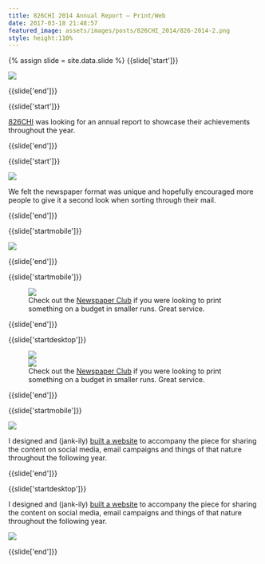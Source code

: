 ```yaml
---
title: 826CHI 2014 Annual Report — Print/Web
date: 2017-03-18 21:48:57
featured_image: assets/images/posts/826CHI_2014/826-2014-2.png
style: height:110%
---
```


{% assign slide = site.data.slide %}
{{slide['start']}}

<div><img src='{{ absolute_url }}/assets/images/posts/826CHI_2014/826-2014-1.png' srcset='{{ absolute_url }}/assets/images/posts/826CHI_2014/826-2014-1.png 1024w, {{ absolute_url }}/assets/images/posts/826CHI_2014/826-2014-1@2x.png 2048w, {{ absolute_url }}/assets/images/posts/826CHI_2014/826-2014-1@3x.png 3072w'></div>

{{slide['end']}}

{{slide['start']}}

<a href='http://826CHI.org/'>826CHI</a> was looking for an annual report to showcase their achievements throughout the year.

{{slide['end']}}

{{slide['start']}}

<div><img src='{{ absolute_url }}/assets/images/posts/826CHI_2014/826-2014-2.png' srcset='{{ absolute_url }}/assets/images/posts/826CHI_2014/826-2014-2.png 615w, {{ absolute_url }}/assets/images/posts/826CHI_2014/826-2014-2@2x.png 1230w, {{ absolute_url }}/assets/images/posts/826CHI_2014/826-2014-2@3x.png 1845w'></div>

We felt the newspaper format was unique and hopefully encouraged more people to give it a second look when sorting through their mail.

{{slide['end']}}

{{slide['startmobile']}}

<!--- <div><img src='{{ absolute_url }}/assets/images/posts/826CHI_2014/826-2014-3.png' srcset='{{ absolute_url }}/assets/images/posts/826CHI_2014/826-2014-3.png 394w, {{ absolute_url }}/assets/images/posts/826CHI_2014/826-2014-3@2x.png 788w, {{ absolute_url }}/assets/images/posts/826CHI_2014/826-2014-3@3x.png 1182w'></div> 

The gif below replaces the above .png
-->

<div><img src='{{ absolute_url }}/assets/images/posts/826CHI_2014/826-2015-1.gif'></div>

{{slide['end']}}

{{slide['startmobile']}}

<figure>

<div><img src='{{ absolute_url }}/assets/images/posts/826CHI_2014/826-2014-4.png' srcset='{{ absolute_url }}/assets/images/posts/826CHI_2014/826-2014-4.png 234w, {{ absolute_url }}/assets/images/posts/826CHI_2014/826-2014-4@2x.png 468w, {{ absolute_url }}/assets/images/posts/826CHI_2014/826-2014-4@3x.png 702w'></div>

<figcaption>Check out the <a href='https://www.newspaperclub.com/'>Newspaper Club</a> if you were looking to print something on a budget in smaller runs. Great service.</figcaption>

</figure>

{{slide['end']}}

{{slide['startdesktop']}}

<figure>

<!--- <div><img src='{{ absolute_url }}/assets/images/posts/826CHI_2014/826-2014-3.png' srcset='{{ absolute_url }}/assets/images/posts/826CHI_2014/826-2014-3.png 394w, {{ absolute_url }}/assets/images/posts/826CHI_2014/826-2014-3@2x.png 788w, {{ absolute_url }}/assets/images/posts/826CHI_2014/826-2014-3@3x.png 1182w'></div>

The gif below replaces the above .png
-->

<div><img src='{{ absolute_url }}/assets/images/posts/826CHI_2014/826-2015-1.gif'></div>

<div><img src='{{ absolute_url }}/assets/images/posts/826CHI_2014/826-2014-4.png' srcset='{{ absolute_url }}/assets/images/posts/826CHI_2014/826-2014-4.png 234w, {{ absolute_url }}/assets/images/posts/826CHI_2014/826-2014-4@2x.png 468w, {{ absolute_url }}/assets/images/posts/826CHI_2014/826-2014-4@3x.png 702w'></div>

<figcaption>Check out the <a href='https://www.newspaperclub.com/'>Newspaper Club</a> if you were looking to print something on a budget in smaller runs. Great service.</figcaption>

</figure>

{{slide['end']}}

{{slide['startmobile']}}

<div><img src='{{ absolute_url }}/assets/images/posts/826CHI_2014/826-2014-5.png' srcset='{{ absolute_url }}/assets/images/posts/826CHI_2014/826-2014-5.png 554w, {{ absolute_url }}/assets/images/posts/826CHI_2014/826-2014-5@2x.png 1108w, {{ absolute_url }}/assets/images/posts/826CHI_2014/826-2014-5@3x.png 1662w'></div>

I designed and (jank-ily) <a href='http://826chi.org/2014/'>built a website</a> to accompany the piece for sharing the content on social media, email campaigns and things of that nature throughout the following year.

{{slide['end']}}

{{slide['startdesktop']}}

I designed and (jank-ily) <a href='http://826chi.org/2014/'>built a website</a> to accompany the piece for sharing the content on social media, email campaigns and things of that nature throughout the following year.

<div><img src='{{ absolute_url }}/assets/images/posts/826CHI_2014/826-2014-5.png' srcset='{{ absolute_url }}/assets/images/posts/826CHI_2014/826-2014-5.png 554w, {{ absolute_url }}/assets/images/posts/826CHI_2014/826-2014-5@2x.png 1108w, {{ absolute_url }}/assets/images/posts/826CHI_2014/826-2014-5@3x.png 1662w'></div>

{{slide['end']}}